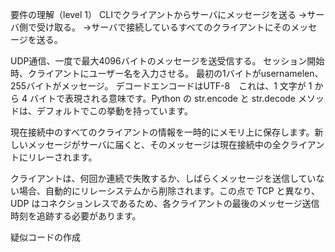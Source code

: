 要件の理解（level 1）
CLIでクライアントからサーバにメッセージを送る
→サーバ側で受け取る。
→サーバで接続しているすべてのクライアントにそのメッセージを送る。

UDP通信、一度で最大4096バイトのメッセージを送受信する。
セッション開始時、クライアントにユーザー名を入力させる。
最初の1バイトがusernamelen、255バイトがメッセージ。
デコードエンコードはUTF-8　これは、1 文字が 1 から 4 バイトで表現される意味です。Python の str.encode と str.decode メソッドは、デフォルトでこの挙動を持っています。

現在接続中のすべてのクライアントの情報を一時的にメモリ上に保存します。新しいメッセージがサーバに届くと、そのメッセージは現在接続中の全クライアントにリレーされます。

クライアントは、何回か連続で失敗するか、しばらくメッセージを送信していない場合、自動的にリレーシステムから削除されます。この点で TCP と異なり、UDP はコネクションレスであるため、各クライアントの最後のメッセージ送信時刻を追跡する必要があります。

疑似コードの作成
